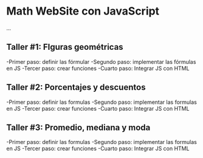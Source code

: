 # Math WebSite con JavaScript

...

## Taller #1: FIguras geométricas


-Primer paso: definir las fórmular
-Segundo paso: implementar las fórmulas en JS
-Tercer paso: crear funciones
-Cuarto paso: Integrar JS con HTML

## Taller #2: Porcentajes y descuentos

-Primer paso: definir las formulas
-Segundo paso: implementar las formulas en JS
-Tercer paso: crear funciones
-Cuarto paso: Integrar JS con HTML

## Taller #3: Promedio, mediana y moda

-Primer paso: definir las formulas
-Segundo paso: implementar las formulas en JS
-Tercer paso: crear funciones
-Cuarto paso: Integrar JS con HTML
